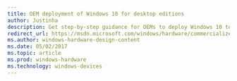 ```yaml
---
title: OEM deployment of Windows 10 for desktop editions
author: Justinha
description: Get step-by-step guidance for OEMs to deploy Windows 10 to desktop computers, laptops, and 2-in-1s. Find information about how to enable imageless, push-button reset recovery and more.  
redirect_url: https://msdn.microsoft.com/windows/hardware/commercialize/manufacture/desktop/oem-deployment-of-windows-10-for-desktop-editions
ms.author: windows-hardware-design-content
ms.date: 05/02/2017
ms.topic: article
ms.prod: windows-hardware
ms.technology: windows-devices
---
```

